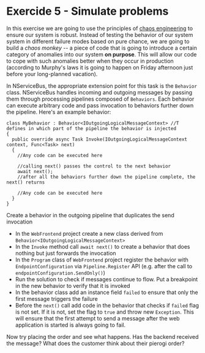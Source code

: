 # Exercide 5 - Simulate problems

In this exercise we are going to use the principles of [chaos engineering](https://en.wikipedia.org/wiki/Chaos_engineering) to ensure our system is robust. Instead of testing the behavior of our system system in different failure modes based on pure chance, we are going to build a *chaos monkey* -- a piece of code that is going to introduce a certain category of anomalies into our system **on purpose**. This will allow our code to cope with such anomalies better when they occur in production (according to Murphy's laws it is going to happen on Friday afternoon just before your long-planned vacation).

In NServiceBus, the appropriate extension point for this task is the `Behavior` class. NServiceBus handles incoming and outgoing messages by passing them through processing pipelines composed of `Behaviors`. Each behavior can execute arbitrary code and pass invocation to behaviors further down the pipeline. Here's an example behavior:

```
class MyBehavior : Behavior<IOutgoingLogicalMessageContext> //T defines in which part of the pipeline the behavior is injected
{
  public override async Task Invoke(IOutgoingLogicalMessageContext context, Func<Task> next)
  {
    //Any code can be executed here

    //calling next() passes the control to the next behavior
    await next();
    //after all the behaviors further down the pipeline complete, the next() returns

    //Any code can be executed here
  }
}
```

Create a behavior in the outgoing pipeline that duplicates the send invocation
- In the `WebFrontend` project create a new class derived from `Behavior<IOutgoingLogicalMessageContext>`
- In the `Invoke` method call `await next()` to create a behavior that does nothing but just forwards the invocation
- In the `Program` class of `WebFrontend` project register the behavior with `EndpointConfiguration` via `Pipeline.Register` API (e.g. after the call to `endpointConfiguration.SendOnly()`)
- Run the solution to check if messages continue to flow. Put a breakpoint in the new behavior to verify that it is invoked
- In the behavior class add an instance field `failed` to ensure that only the first message triggers the failure
- Before the `next()` call add code in the behavior that checks if `failed` flag is not set. If it is not, set the flag to `true` and throw new `Exception`. This will ensure that the first attempt to send a message after the web application is started is always going to fail.

Now try placing the order and see what happens. Has the backend received the message? What does the customer think about their pierogi order?
